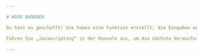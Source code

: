 ```yaml
---

# WOOO BANANEN

Du hast es geschafft! Sie haben eine Funktion erstellt, die Eingaben entgegennimmt, diese Eingaben verarbeitet und Ausgaben bereitstellt.

Führen Sie „Javascripting“ in der Konsole aus, um die nächste Herausforderung auszuwählen.

---
```

